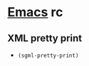 # [Emacs][] rc

[emacs]: https://github.com/emacs-mirror/emacs

## XML pretty print

* `(sgml-pretty-print)`
